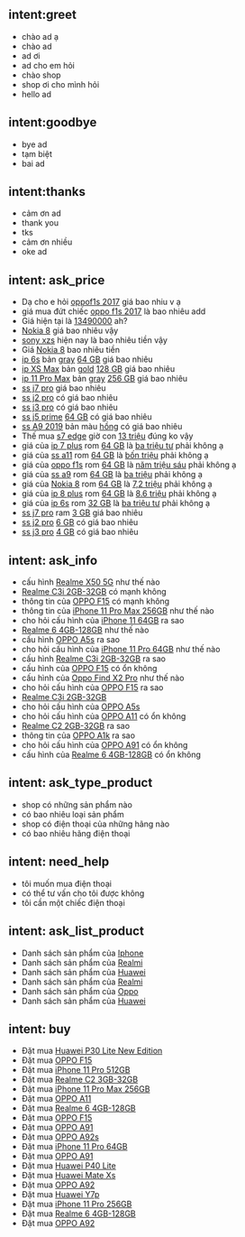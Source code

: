 ## intent:greet
<!-- chào hỏi -->
- chào ad ạ
- chào ad
- ad ơi
- ad cho em hỏi
- chào shop
- shop ơi cho mình hỏi
- hello ad

## intent:goodbye
<!-- Tạm biệt -->
- bye ad
- tạm biệt
- bai ad

## intent:thanks
<!-- cảm ơn -->
- cảm ơn ad
- thank you
- tks
- cảm ơn nhiều
- oke ad

## intent: ask_price
<!-- hỏi giá đơn thuần -->
- Dạ cho e hỏi [oppof1s 2017](product_name) giá bao nhiu v ạ
- giá mua đứt chiếc [oppo f1s 2017](product_name) là bao nhiêu add
- Giá hiện tại là [13490000](price) ah?
- [Nokia 8](product_name) giá bao nhiêu vậy
- [sony xzs](product_name) hiện nay là bao nhiêu tiền vậy
- Giá [Nokia 8](product_name) bao nhiêu tiền
- [ip 6s](product_name) bản [gray](color) [64 GB](rom) giá bao nhiêu
- [ip XS Max](product_name) bản [gold](color) [128 GB](rom) giá bao nhiêu
- [ip 11 Pro Max](product_name) bản [gray](color) [256 GB](rom) giá bao nhiêu
- [ss j7 pro](product_name) giá bao nhiêu
- [ss j2 pro](product_name) có giá bao nhiêu
- [ss j3 pro](product_name) có giá bao nhiêu
- [ss j5 prime](product_name) [64 GB](rom) có giá bao nhiêu
- [ss A9 2019](product_name) bản màu [hồng](color) có giá bao nhiêu
- Thế mua [s7 edge](product_name) giờ con [13 triệu](price) đúng ko vậy
- giá của [ip 7 plus](product_name) rom [64 GB](rom) là [ba triệu tư](price) phải không ạ
- giá của [ss a11](product_name) rom [64 GB](rom) là [bốn triệu](price) phải không ạ
- giá của [oppo f1s](product_name) rom [64 GB](rom) là [năm triệu sáu](price) phải không ạ
- giá của [ss a9](product_name) rom [64 GB](rom) là [ba triệu](price) phải không ạ
- giá của [Nokia 8](product_name) rom [64 GB](rom) là [7,2 triệu](price) phải không ạ
- giá của [ip 8 plus](product_name) rom [64 GB](rom) là [8.6 triệu](price) phải không ạ
- giá của [ip 6s](product_name) rom [32 GB](rom) là [ba triệu tư](price) phải không ạ
- [ss j7 pro](product_name) ram [3 GB](ram) giá bao nhiêu
- [ss j2 pro](product_name) [6 GB](ram) có giá bao nhiêu
- [ss j3 pro](product_name) [4 GB](ram) có giá bao nhiêu

## intent: ask_info
- cấu hình [Realme X50 5G](product_name) như thế nào
- [Realme C3i 2GB-32GB](product_name) có mạnh không
- thông tin của [OPPO F15](product_name) có mạnh không
- thông tin của [iPhone 11 Pro Max 256GB](product_name) như thế nào
- cho hỏi cấu hình của [iPhone 11 64GB](product_name) ra sao
- [Realme 6 4GB-128GB](product_name) như thế nào
- cấu hình [OPPO A5s](product_name) ra sao
- cho hỏi cấu hình của [iPhone 11 Pro 64GB](product_name) như thế nào
- cấu hình [Realme C3i 2GB-32GB](product_name) ra sao
- cấu hình của [OPPO F15](product_name) có ổn không
- cấu hình của [Oppo Find X2 Pro](product_name) như thế nào
- cho hỏi cấu hình của [OPPO F15](product_name) ra sao
- [Realme C3i 2GB-32GB](product_name) 
- cho hỏi cấu hình của [OPPO A5s](product_name) 
- cho hỏi cấu hình của [OPPO A11](product_name) có ổn không
- [Realme C2 2GB-32GB](product_name) ra sao
- thông tin của [OPPO A1k](product_name) ra sao
- cho hỏi cấu hình của [OPPO A91](product_name) có ổn không
- cấu hình của [Realme 6 4GB-128GB](product_name) có ổn không

## intent: ask_type_product
- shop có những sản phẩm nào
- có bao nhiêu loại sản phẩm
- shop có điện thoại của những hãng nào
- có bao nhiêu hãng điện thoại

## intent: need_help
- tôi muốn mua điện thoại
- có thể tư vấn cho tôi được không
- tôi cần một chiếc điện thoại

## intent: ask_list_product
- Danh sách sản phẩm của [Iphone](product_company)
- Danh sách sản phẩm của [Realmi](product_company)
- Danh sách sản phẩm của [Huawei](product_company)
- Danh sách sản phẩm của [Realmi](product_company)
- Danh sách sản phẩm của [Oppo](product_company)
- Danh sách sản phẩm của [Huawei](product_company)



## intent: buy
- Đặt mua [Huawei P30 Lite New Edition](product_name)
- Đặt mua [OPPO F15](product_name)
- Đặt mua [iPhone 11 Pro 512GB](product_name)
- Đặt mua [Realme C2 3GB-32GB](product_name)
- Đặt mua [iPhone 11 Pro Max 256GB](product_name)
- Đặt mua [OPPO A11](product_name)
- Đặt mua [Realme 6 4GB-128GB](product_name)
- Đặt mua [OPPO F15](product_name)
- Đặt mua [OPPO A91](product_name)
- Đặt mua [OPPO A92s](product_name)
- Đặt mua [iPhone 11 Pro 64GB](product_name)
- Đặt mua [OPPO A91](product_name)
- Đặt mua [Huawei P40 Lite](product_name)
- Đặt mua [Huawei Mate Xs](product_name)
- Đặt mua [OPPO A92](product_name)
- Đặt mua [Huawei Y7p](product_name)
- Đặt mua [iPhone 11 Pro 256GB](product_name)
- Đặt mua [Realme 6 4GB-128GB](product_name)
- Đặt mua [OPPO A92](product_name)